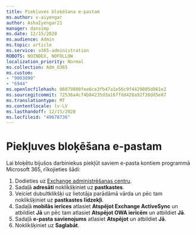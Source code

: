 ```yaml
---
title: Piekļuves bloķēšana e-pastam
ms.author: v-aiyengar
author: AshaIyengar21
manager: dansimp
ms.date: 12/15/2020
ms.audience: Admin
ms.topic: article
ms.service: o365-administration
ROBOTS: NOINDEX, NOFOLLOW
localization_priority: Normal
ms.collection: Adm_O365
ms.custom:
- "9003890"
- "6944"
ms.openlocfilehash: 06079800fee6ce3fb47a1e56c9f4429805d061e2
ms.sourcegitcommit: 72536a4cf4b84235d3a16ffdd428a92f38dd5e87
ms.translationtype: MT
ms.contentlocale: lv-LV
ms.lasthandoff: 12/15/2020
ms.locfileid: "49678736"
---
```

# <a name="block-access-to-email"></a>Piekļuves bloķēšana e-pastam

Lai bloķētu bijušos darbiniekus piekļūt saviem e-pasta kontiem programmā Microsoft 365, rīkojieties šādi:

1. Dodieties uz [Exchange administrēšanas centru](https://go.microsoft.com/fwlink/?linkid=2138629).
1. Sadaļā **adresāti** noklikšķiniet uz **pastkastes**.
1. Veiciet dubultklikšķi uz lietotāja parādāmā vārda un pēc tam noklikšķiniet uz **pastkastes līdzekļi**.
1. Sadaļā **mobilās ierīces** atlasiet **Atspējot Exchange ActiveSync** un atbildiet **Jā** un pēc tam atlasiet **Atspējot OWA ierīcēm** un atbildiet **Jā**.
1. Sadaļā **e-pasta savienojums** atlasiet **Atspējot** un atbildiet **Jā**.
1. Noklikšķiniet uz **Saglabāt**.

